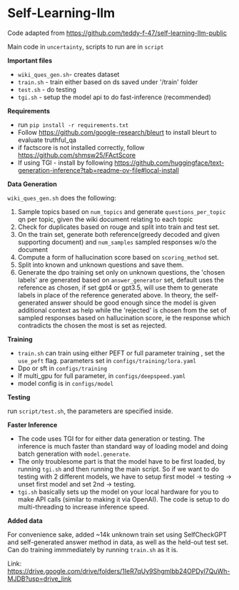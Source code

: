 # Self-Learning-llm

Code adapted from https://github.com/teddy-f-47/self-learning-llm-public

Main code in `uncertainty`, scripts to run are in `script`

**Important files**
- `wiki_ques_gen.sh`- creates dataset
- `train.sh` - train either based on ds saved under '/train' folder
- `test.sh` - do testing
- `tgi.sh` - setup the model api to do fast-inference (recommended)

**Requirements**
- run `pip install -r requirements.txt`
- Follow https://github.com/google-research/bleurt to install bleurt to evaluate truthful_qa
- if factscore is not installed correctly, follow https://github.com/shmsw25/FActScore
- If using TGI - install by following https://github.com/huggingface/text-generation-inference?tab=readme-ov-file#local-install


**Data Generation**

`wiki_ques_gen.sh` does the following:

1) Sample topics based on `num_topics` and generate `questions_per_topic` qn per topic, given the wiki document relating to each topic 
2) Check for duplicates based on rouge and split into train and test set.
3) On the train set, generate both reference(greedy decoded and given supporting document) and `num_samples` sampled responses w/o the document
4) Compute a form of hallucination score based on `scoring_method` set.
5) Split into known and unknown questions and save them.
6) Generate the dpo training set only on unknown questions, the 'chosen labels' are generated based on `answer_generator` set, default uses the reference as chosen, if set gpt4 or gpt3.5, will use them to generate labels in place of the reference generated above. In theory, the self-generated answer should be good enough since the model is given additional context as help while the 'rejected' is chosen from the set of sampled responses based on hallucination score, ie the response which contradicts the chosen the most is set as rejected.

**Training**

- `train.sh` can train using either PEFT or full parameter training , set the `use_peft` flag. parameters set in `configs/training/lora.yaml`
- Dpo or sft in `configs/training`
- If multi_gpu for full parameter, in `configs/deepspeed.yaml`
- model config is in `configs/model`

**Testing**

run `script/test.sh`, the parameters are specified inside.

**Faster Inference**
- The code uses TGI for for either data generation or testing. The inference is much faster than standard way of loading model and doing batch generation with `model.generate`.
- The only troublesome part is that the model have to be first loaded, by running `tgi.sh` and then running the main script. So if we want to do testing with 2 different models, we have to setup first model -> testing -> unset first model and set 2nd -> testing.
- `tgi.sh` basically sets up the model on your local hardware for you to make API calls (similar to making it via OpenAI). The code is setup to do multi-threading to increase inference speed.

**Added data**

For convenience sake, added ~14k unknown train set using SelfCheckGPT and self-generated answer method in data, as well as the held-out test set. Can do training immmediately by running `train.sh` as it is.

Link: https://drive.google.com/drive/folders/1IeR7qUy9Shgmlbb24OPDyl7QuWh-MJDB?usp=drive_link


